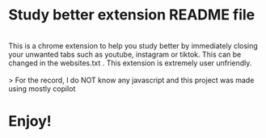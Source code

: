 # Study better extension README file
<br>
This is a chrome extension to help you study better by immediately closing your unwanted tabs such as youtube, instagram or tiktok. This can be changed in the websites.txt . This extension is extremely user unfriendly. 
<br>
<br>
> For the record, I do NOT know any javascript and this project was made using mostly copilot 

# Enjoy!
